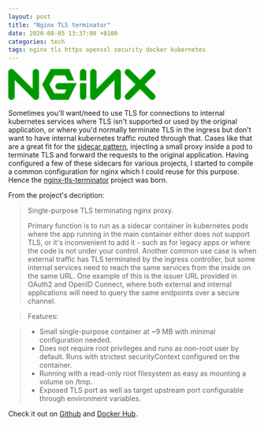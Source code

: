 ```yaml
---
layout: post
title: "Nginx TLS terminator"
date: 2020-08-05 13:37:00 +0100
categories: tech
tags: nginx tls https openssl security docker kubernetes
---
```


<img src="/assets/nginx_logo.svg" width="300">

Sometimes you'll want/need to use TLS for connections to internal kubernetes services where TLS isn't supported or used by the original application, or where you'd normally terminate TLS in the ingress but don't want to have internal kubernetes traffic routed through that. Cases like that are a great fit for the [sidecar pattern](https://docs.microsoft.com/en-us/azure/architecture/patterns/sidecar), injecting a small proxy inside a pod to terminate TLS and forward the requests to the original application. Having configured a few of these sidecars for various projects, I started to compile a common configuration for nginx which I could reuse for this purpose. Hence the [nginx-tls-terminator](https://github.com/anderseknert/nginx-tls-terminator) project was born.

From the project's decription:

>Single-purpose TLS terminating nginx proxy.
>
>Primary function is to run as a sidecar container in kubernetes pods where the app running in the main container either does not support TLS, or it's inconvenient to add it - such as for legacy apps or where the code is not under your control. Another common use case is when external traffic has TLS terminated by the ingress controller, but some internal services need to reach the same services from the inside on the same URL. One example of this is the issuer URL provided in OAuth2 and OpenID Connect, where both external and internal applications will need to query the same endpoints over a secure channel.

>Features:

> * Small single-purpose container at ~9 MB with minimal configuration needed.
> * Does not require root privileges and runs as non-root user by default. Runs with strictest securityContext configured on the container.
> * Running with a read-only root filesystem as easy as mounting a volume on /tmp.
> * Exposed TLS port as well as target upstream port configurable through environment variables.

Check it out on [Github](https://github.com/anderseknert/nginx-tls-terminator) and [Docker Hub](https://hub.docker.com/r/eknert/nginx-tls-terminator).